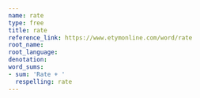 ```yaml
---
name: rate
type: free
title: rate
reference_link: https://www.etymonline.com/word/rate
root_name: 
root_language: 
denotation: 
word_sums:
- sum: 'Rate + '
  respelling: rate
---
```

